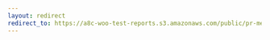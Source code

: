 ```yaml
---
layout: redirect
redirect_to: https://a8c-woo-test-reports.s3.amazonaws.com/public/pr-merge/43782/e2e/index.html
---
```

